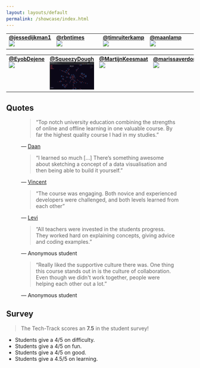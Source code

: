 ```yaml
---
layout: layouts/default
permalink: /showcase/index.html
---
```


<table>
  <tr valign="top">
    <td width="25%"><a href="https://github.com/jessedijkman1"><strong>@jessedijkman1</strong></a><br><a href="https://github.com/jessedijkman1/frontend-applications"><img src="https://raw.githubusercontent.com/cmda-tt/course-18-19/master/image/frontend-applications-jesse.png"></a></td>
    <td width="25%"><a href="https://github.com/rbntimes"><strong>@rbntimes</strong></a><br><a href="https://github.com/rbntimes/frontend-applications"><img src="https://raw.githubusercontent.com/cmda-tt/course-18-19/master/image/frontend-applications-robin.png"></a></td>
    <td width="25%"><a href="https://github.com/timruiterkamp"><strong>@timruiterkamp</strong></a><br><a href="https://github.com/timruiterkamp/frontend-applications"><img src="https://raw.githubusercontent.com/cmda-tt/course-18-19/master/image/frontend-applications-tim.png"></a></td>
    <td width="25%"><a href="https://github.com/maanlamp"><strong>@maanlamp</strong></a><br><a href="https://github.com/maanlamp/frontend-applications"><img src="https://raw.githubusercontent.com/cmda-tt/course-18-19/master/image/frontend-applications-wouter.png"></a></td>
  </tr>
</table>

<table>
  <tr valign="top">
    <td width="25%"><a href="https://github.com/EyobDejene/"><strong>@EyobDejene</strong></a><br><a href="https://github.com/EyobDejene/frontend-data"><img src="https://camo.githubusercontent.com/63b18f32492d81088d3e86e83d1a3037adf76dc8/68747470733a2f2f692e6779617a6f2e636f6d2f63666565376430343164366639313838623163323231633865643839356436332e676966"></a></td>
    <td width="25%"><a href="https://github.com/SqueezyDough/"><strong>@SqueezyDough</strong></a><br><a href="https://github.com/SqueezyDough/frontend-data"><img src="https://raw.githubusercontent.com/SqueezyDough/frontend-data/master/github/site.png"></a></td>
    <td width="25%"><a href="https://github.com/MartijnKeesmaat"><strong>@MartijnKeesmaat</strong></a><br><a href="https://github.com/MartijnKeesmaat/frontend-applications"><img src="https://user-images.githubusercontent.com/8048514/67623677-72358080-f828-11e9-8df8-6c20e2676cf0.gif"></a></td>
    <td width="25%"><a href="https://github.com/marissaverdonck"><strong>@marissaverdonck</strong></a><br><a href="https://github.com/marissaverdonck/frontend-data"><img src="https://user-images.githubusercontent.com/43657951/67805164-c2af1700-fa90-11e9-88b3-fcbc576b1be8.png"></a></td>
  </tr>
</table>

## Quotes

<figure>
  <blockquote>
    <p>“Top notch university education combining the strengths of online and offline learning in one valuable course. By far the highest quality course I had in my studies.”
  </blockquote>
  <figcaption>
    <p>— <a href=https://github.com/danoszz>Daan</a></p>
  </figcaption>
</figure>

<figure>
  <blockquote>
    <p>“I learned so much […] There’s something awesome about sketching a concept of a data visualisation and then being able to build it yourself.”
  </blockquote>
  <figcaption>
    <p>— <a href=https://github.com/VincentKempers>Vincent</a>
  </figcaption>
</figure>

<figure>
  <blockquote>
    <p>“The course was engaging. Both novice and experienced developers were challenged, and both levels learned from each other”
  </blockquote>
  <figcaption>
    <p>— <a href=https://github.com/levizimmerman>Levi</a>
  </figcaption>
</figure>

<figure>
  <blockquote>
    <p>“All teachers were invested in the students progress. They worked hard on explaining concepts, giving advice and coding examples.”
  </blockquote>
  <figcaption>
    <p>— Anonymous student</a>
  </figcaption>
</figure>

<figure>
  <blockquote>
    <p>“Really liked the supportive culture there was. One thing this course stands out in is the culture of collaboration. Even though we didn't work together, people were helping each other out a lot.”
  </blockquote>
  <figcaption>
    <p>— Anonymous student</a>
  </figcaption>
</figure>
        
## Survey

> The Tech-Track scores an **7.5** in the student survey!

* Students give a 4/5 on difficulty.
* Students give a 4/5 on fun.
* Students give a 4/5 on good.
* Students give a 4.5/5 on learning.

